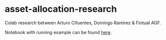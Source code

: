 # asset-allocation-research
Colab research between Arturo Cifuentes, Domingo Ramirez &amp; Fintual AGF.

Notebook with running example can be found [here](https://colab.research.google.com/drive/1MGgLu66FfDMpFQjNZuOK6z13eFikuz8x).